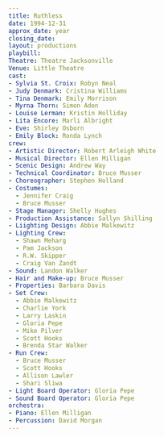 ```yaml
---
title: Ruthless
date: 1994-12-31
approx_date: year
closing_date:
layout: productions
playbill:
Theatre: Theatre Jacksonville
Venue: Little Theatre
cast:
- Sylvia St. Croix: Robyn Neal
- Judy Denmark: Cristina Williams
- Tina Denmark: Emily Morrison
- Myrna Thorn: Simon Aden
- Louise Lerman: Kristin Holliday
- Lita Encore: Marli Albright
- Eve: Shirley Osborn
- Emily Block: Ronda Lynch
crew:
- Artistic Director: Robert Arleigh White
- Musical Director: Ellen Milligan
- Scenic Design: Andrew Way
- Technical Coordinator: Bruce Musser
- Choreographer: Stephen Holland
- Costumes:
  - Jennifer Craig
  - Bruce Musser
- Stage Manager: Shelly Hughes
- Production Assistance: Sallyn Shilling
- Liighting Design: Abbie Malkewitz
- Lighting Crew:
  - Shawn Meharg
  - Pam Jackson
  - R.W. Skipper
  - Craig Van Zandt
- Sound: Landon Walker
- Hair and Make-up: Bruce Musser
- Properties: Barbara Davis
- Set Crew:
  - Abbie Malkewitz
  - Charlie York
  - Larry Laskin
  - Gloria Pepe
  - Mike Pilver
  - Scott Hooks
  - Brenda Star Walker
- Run Crew:
  - Bruce Musser
  - Scott Hooks
  - Allison Lawler
  - Shari Sliwa
- Light Board Operator: Gloria Pepe
- Sound Board Operator: Gloria Pepe
orchestra:
- Piano: Ellen Milligan
- Percussion: David Morgan
---
```


